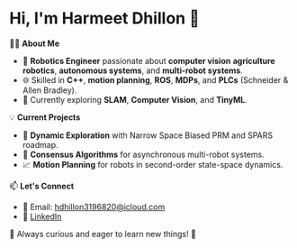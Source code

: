 # Hi, I'm Harmeet Dhillon 👋  

👨‍💻 **About Me**  
- 🔧 **Robotics Engineer** passionate about **computer vision** **agriculture robotics**, **autonomous systems**, and **multi-robot systems**.  
- 🌐 Skilled in **C++**, **motion planning**, **ROS**, **MDPs**, and **PLCs** (Schneider & Allen Bradley).  
- 🧠 Currently exploring **SLAM**, **Computer Vision**, and **TinyML**.  

💡 **Current Projects**  
- 🚀 **Dynamic Exploration** with Narrow Space Biased PRM and SPARS roadmap.  
- 🤖 **Consensus Algorithms** for asynchronous multi-robot systems.  
- 📈 **Motion Planning** for robots in second-order state-space dynamics.  

📫 **Let's Connect**  
- 📧 Email: [hdhillon3196820@icloud.com](mailto:hdhillon3196820@icloud.com)  
- 💼 [LinkedIn](https://www.linkedin.com/in/harmeet-dhillon-826a43237/)  

🌟 Always curious and eager to learn new things! 🌱



  
